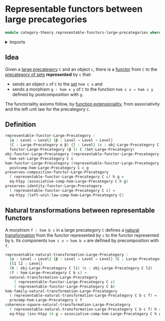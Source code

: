 # Representable functors between large precategories

```agda
module category-theory.representable-functors-large-precategories where
```

<details><summary>Imports</summary>

```agda
open import category-theory.functors-large-precategories
open import category-theory.large-precategories
open import category-theory.natural-transformations-functors-large-precategories

open import foundation.category-of-sets
open import foundation.function-extensionality
open import foundation.homotopies
open import foundation.universe-levels
```

</details>

## Idea

Given a [large precategory](category-theory.large-precategories.md) `C` and an
object `c`, there is a
[functor](category-theory.functors-large-precategories.md) from `C` to the
[precategory of sets](foundation.category-of-sets.md) **represented** by `c`
that:

- sends an object `x` of `C` to the [set](foundation-core.sets.md) `hom c x` and
- sends a morphism `g : hom x y` of `C` to the function `hom c x → hom c y`
  defined by postcomposition with `g`.

The functoriality axioms follow, by
[function extensionality](foundation.function-extensionality.md), from
associativity and the left unit law for the precategory `C`.

## Definition

```agda
representable-functor-Large-Precategory :
  {α : Level → Level} {β : Level → Level → Level}
  (C : Large-Precategory α β) {l : Level} (c : obj-Large-Precategory C l) →
  functor-Large-Precategory (β l) C (Set-Large-Precategory)
obj-functor-Large-Precategory (representable-functor-Large-Precategory C c) =
  hom-set-Large-Precategory C c
hom-functor-Large-Precategory (representable-functor-Large-Precategory C c) g =
  postcomp-hom-Large-Precategory C c g
preserves-composition-functor-Large-Precategory
  ( representable-functor-Large-Precategory C c) h g =
  eq-htpy (associative-comp-hom-Large-Precategory C h g)
preserves-identity-functor-Large-Precategory
  ( representable-functor-Large-Precategory C c) =
  eq-htpy (left-unit-law-comp-hom-Large-Precategory C)
```

## Natural transformations between representable functors

A morphism `f : hom b c` in a large precategory `C` defines a
[natural transformation](category-theory.natural-transformations-functors-large-precategories.md)
from the functor represented by `c` to the functor represented by `b`. Its
components `hom c x → hom b x` are defined by precomposition with `f`.

```agda
representable-natural-transformation-Large-Precategory :
  {α : Level → Level} {β : Level → Level → Level} (C : Large-Precategory α β)
  {l1 l2 : Level}
  (b : obj-Large-Precategory C l1) (c : obj-Large-Precategory C l2)
  (f : hom-Large-Precategory C b c) →
  natural-transformation-Large-Precategory
    ( representable-functor-Large-Precategory C c)
    ( representable-functor-Large-Precategory C b)
hom-family-natural-transformation-Large-Precategory
  ( representable-natural-transformation-Large-Precategory C b c f) =
  precomp-hom-Large-Precategory C f
coherence-square-natural-transformation-Large-Precategory
  ( representable-natural-transformation-Large-Precategory C b c f) h =
  eq-htpy (inv-htpy (λ g → associative-comp-hom-Large-Precategory C h g f))
```
